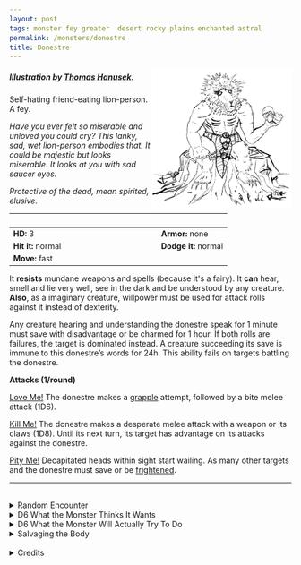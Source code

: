 ```yaml
---
layout: post
tags: monster fey greater  desert rocky plains enchanted astral
permalink: /monsters/donestre
title: Donestre
---
```


<img align="right" width=250px src="/images/donestre.png">

##### Illustration by [Thomas Hanusek](https://krassekunst.de/).

Self-hating friend-eating lion-person. A fey.

_Have you ever felt so miserable and unloved you could cry? This lanky, sad, wet lion-person embodies that. It could be majestic but looks miserable. It looks at you with sad saucer eyes._

_Protective of the dead, mean spirited, elusive._

|  <span style="display: inline-block; width:250px"></span>  |  |
| -------- | --------|
| **HD:** 3 | **Armor:** none |
| **Hit it:** normal    | **Dodge it:** normal  |
| **Move:** fast     |   | 

It **resists** mundane weapons and spells (because it's a fairy).
It **can** hear, smell and lie very well, see in the dark and be understood by any creature.
**Also**, as a imaginary creature, willpower must be used for attack rolls against it instead of dexterity. 

Any creature hearing and understanding the donestre speak for 1 minute must save with disadvantage or be charmed for 1 hour. If both rolls are failures, the target is dominated instead. A creature succeeding its save is immune to this donestre’s words for 24h. This ability fails on targets battling the donestre.

**Attacks (1/round)**

<ins>Love Me!</ins> The donestre makes a [grapple](/2020/11/10/extra-rules/#conditions) attempt, followed by a bite melee attack (1D6).

<ins>Kill Me!</ins> The donestre makes a desperate melee attack with a weapon or its claws (1D8). Until its next turn, its target has advantage on its attacks against the donestre.

<ins>Pity Me!</ins> Decapitated heads within sight start wailing. As many other targets and the donestre must save or be [frightened](/2020/11/10/extra-rules/#conditions).
<br>

---

<br>

<details markdown="1">
<summary>Random Encounter</summary>
1. **Monster:** 1 donestre.
1. **Lair:** A cavern with a number of enshrined severed heads. They are set in a way that evokes the doll house of a lonely kid. <br>    &nbsp; OR <br>    **Omen:** Sobbing.
1. **Spoor:** A decapitated body. No signs of struggle.
1. **Tracks:**  Sobbing sounds, far away.
1. **Trace:** [Rumor] Don't trust creatures that speak your tongue.
1. **Trace:** [Rumor] Lend an ear, lose a head.
</details>

<details markdown="1">
<summary>D6 What the Monster Thinks It Wants</summary>

1. A friend who will help it be accepted by the locals.
1. A gift.
1. Protection, as it is scared to sleep alone tonight.
1. Advice on the best way to befriend somebody.
1. Companionship for the road.
1. Somebody to share dinner with.
</details>

<details markdown="1">
<summary>D6 What the Monster Will Actually Try To Do</summary>

1. Eat you alive.
1. Beat you to a pulp.
1. Decapitate you.
1. Feed you poison.
1. Drown you.
1. Smother you.
 
</details>
<details markdown="1">
<summary>Salvaging the Body</summary>

You ...(Roll as many times as the HD of the monster)

1. Nothing.
1. A lock of hair from an innocent.
1. Jewelry from a foreign land (valuable).
1. A decapitated head.
1. A map tracing the road from this land to the next.
1. A gold tooth (mundane).

Conversing with heads collected by a donestre might give a wizard the inspiration to create a spell with the word friendship.

<span class="alchemy">**Lion Tears.** For 15 minutes, people will listen to you with their undivided attention.</span>
</details>

<br>

<details markdown="1">
<summary>Credits</summary>
Illustration by [Thomas Hanusek](https://krassekunst.de/). The donestre is a weird monster from the east described in the middle ages. It preys on travelers by speaking their language. [Richard J. Leblanc Jr](http://savevsdragon.blogspot.com/)'s adaptation in the [Creature Compendium](https://www.drivethrurpg.com/product/147588/CC1-Creature-Compendium) is what inspired me. I gave them my typical fey resistances, and evocative attacks to highlight their tortured nature. — SaltyGoo
</details>
